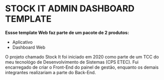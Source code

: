 # STOCK IT ADMIN DASHBOARD TEMPLATE

**Essse template Web faz parte de um pacote de 2 produtos:**
- Aplicativo
- Dashboard Web

O projeto chamado Stock It foi iniciado em 2020 como parte de um TCC do meu tecnológo de Desenvolvimento de Sistemas (CPS ETEC).
Fui encarregado de criar o Front-End do painel de gestão, enquanto os demais integrantes realizariam a parte do Back-End. 



